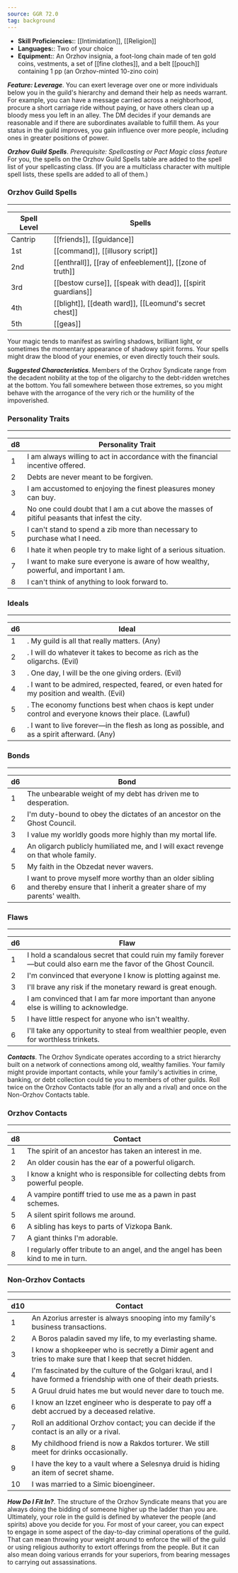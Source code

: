```yaml
---
source: GGR 72.0
tag: background
---
```



- **Skill Proficiencies:**: [[Intimidation]], [[Religion]]
- **Languages:**: Two of your choice
- **Equipment:**: An Orzhov insignia, a foot-long chain made of ten gold coins, vestments, a set of [[fine clothes]], and a belt [[pouch]] containing 1 pp (an Orzhov-minted 10-zino coin)


**_Feature: Leverage_**. You can exert leverage over one or more individuals below you in the guild's hierarchy and demand their help as needs warrant. For example, you can have a message carried across a neighborhood, procure a short carriage ride without paying, or have others clean up a bloody mess you left in an alley. The DM decides if your demands are reasonable and if there are subordinates available to fulfill them. As your status in the guild improves, you gain influence over more people, including ones in greater positions of power.

**_Orzhov Guild Spells_**. _Prerequisite: Spellcasting or Pact Magic class feature_
For you, the spells on the Orzhov Guild Spells table are added to the spell list of your spellcasting class. (If you are a multiclass character with multiple spell lists, these spells are added to all of them.)
### Orzhov Guild Spells
---
|Spell Level|Spells|
|----|------------|
|Cantrip|[[friends]], [[guidance]]|
|1st|[[command]], [[illusory script]]|
|2nd|[[enthrall]], [[ray of enfeeblement]], [[zone of truth]]|
|3rd|[[bestow curse]], [[speak with dead]], [[spirit guardians]]|
|4th|[[blight]], [[death ward]], [[Leomund's secret chest]]|
|5th|[[geas]]|

Your magic tends to manifest as swirling shadows, brilliant light, or sometimes the momentary appearance of shadowy spirit forms. Your spells might draw the blood of your enemies, or even directly touch their souls.

**_Suggested Characteristics_**. Members of the Orzhov Syndicate range from the decadent nobility at the top of the oligarchy to the debt-ridden wretches at the bottom. You fall somewhere between those extremes, so you might behave with the arrogance of the very rich or the humility of the impoverished.
### Personality Traits
---
|d8|Personality Trait|
|----|------------|
|1|I am always willing to act in accordance with the financial incentive offered.|
|2|Debts are never meant to be forgiven.|
|3|I am accustomed to enjoying the finest pleasures money can buy.|
|4|No one could doubt that I am a cut above the masses of pitiful peasants that infest the city.|
|5|I can't stand to spend a zib more than necessary to purchase what I need.|
|6|I hate it when people try to make light of a serious situation.|
|7|I want to make sure everyone is aware of how wealthy, powerful, and important I am.|
|8|I can't think of anything to look forward to.|

### Ideals
---
|d6|Ideal|
|----|------------|
|1|. My guild is all that really matters. (Any)|
|2|. I will do whatever it takes to become as rich as the oligarchs. (Evil)|
|3|. One day, I will be the one giving orders. (Evil)|
|4|. I want to be admired, respected, feared, or even hated for my position and wealth. (Evil)|
|5|. The economy functions best when chaos is kept under control and everyone knows their place. (Lawful)|
|6|. I want to live forever—in the flesh as long as possible, and as a spirit afterward. (Any)|

### Bonds
---
|d6|Bond|
|----|------------|
|1|The unbearable weight of my debt has driven me to desperation.|
|2|I'm duty-bound to obey the dictates of an ancestor on the Ghost Council.|
|3|I value my worldly goods more highly than my mortal life.|
|4|An oligarch publicly humiliated me, and I will exact revenge on that whole family.|
|5|My faith in the Obzedat never wavers.|
|6|I want to prove myself more worthy than an older sibling and thereby ensure that I inherit a greater share of my parents' wealth.|

### Flaws
---
|d6|Flaw|
|----|------------|
|1|I hold a scandalous secret that could ruin my family forever—but could also earn me the favor of the Ghost Council.|
|2|I'm convinced that everyone I know is plotting against me.|
|3|I'll brave any risk if the monetary reward is great enough.|
|4|I am convinced that I am far more important than anyone else is willing to acknowledge.|
|5|I have little respect for anyone who isn't wealthy.|
|6|I'll take any opportunity to steal from wealthier people, even for worthless trinkets.|


**_Contacts_**. The Orzhov Syndicate operates according to a strict hierarchy built on a network of connections among old, wealthy families. Your family might provide important contacts, while your family's activities in crime, banking, or debt collection could tie you to members of other guilds.
Roll twice on the Orzhov Contacts table (for an ally and a rival) and once on the Non-Orzhov Contacts table.
### Orzhov Contacts
---
|d8|Contact|
|----|------------|
|1|The spirit of an ancestor has taken an interest in me.|
|2|An older cousin has the ear of a powerful oligarch.|
|3|I know a knight who is responsible for collecting debts from powerful people.|
|4|A vampire pontiff tried to use me as a pawn in past schemes.|
|5|A silent spirit follows me around.|
|6|A sibling has keys to parts of Vizkopa Bank.|
|7|A giant thinks I'm adorable.|
|8|I regularly offer tribute to an angel, and the angel has been kind to me in turn.|

### Non-Orzhov Contacts
---
|d10|Contact|
|----|------------|
|1|An Azorius arrester is always snooping into my family's business transactions.|
|2|A Boros paladin saved my life, to my everlasting shame.|
|3|I know a shopkeeper who is secretly a Dimir agent and tries to make sure that I keep that secret hidden.|
|4|I'm fascinated by the culture of the Golgari kraul, and I have formed a friendship with one of their death priests.|
|5|A Gruul druid hates me but would never dare to touch me.|
|6|I know an Izzet engineer who is desperate to pay off a debt accrued by a deceased relative.|
|7|Roll an additional Orzhov contact; you can decide if the contact is an ally or a rival.|
|8|My childhood friend is now a Rakdos torturer. We still meet for drinks occasionally.|
|9|I have the key to a vault where a Selesnya druid is hiding an item of secret shame.|
|10|I was married to a Simic bioengineer.|


**_How Do I Fit In?_**. The structure of the Orzhov Syndicate means that you are always doing the bidding of someone higher up the ladder than you are. Ultimately, your role in the guild is defined by whatever the people (and spirits) above you decide for you.
For most of your career, you can expect to engage in some aspect of the day-to-day criminal operations of the guild. That can mean throwing your weight around to enforce the will of the guild or using religious authority to extort offerings from the people. But it can also mean doing various errands for your superiors, from bearing messages to carrying out assassinations.

